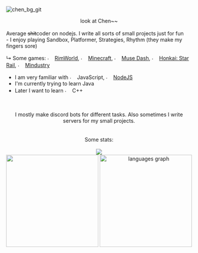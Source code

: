#

![chen_bg_git](https://github.com/user-attachments/assets/4c53d1c1-2f48-4de7-be37-d7e685159043)
<div align="center">look at Chen~~</div>
<br>
Average <del>shit</del>coder on nodejs. I write all sorts of small projects just for fun<br>
- I enjoy playing Sandbox, Platformer, Strategies, Rhythm (they make my fingers sore)
  
  ↳ Some games: <img src="https://github.com/user-attachments/assets/28b3c870-bf40-465b-8e79-a9c0b039fb4b" width="16" alt="."> [RimWorld](https://store.steampowered.com/app/294100/RimWorld/), <img src="https://github.com/user-attachments/assets/9a5aa609-0390-42cb-bbeb-3df2d4b4d2f6" width="16" alt="."> [Minecraft](https://minecraft.net), <img src="https://i.imgur.com/E7EUUH3.png" alt="." width="16" height="16px"/> [Muse Dash](https://store.steampowered.com/app/774171/Muse_Dash/), <img src="https://i.imgur.com/qbjSWml.png" alt="." width="16" height="16"/> [Honkai: Star Rail](https://hsr.hoyoverse.com/en-us/home), <img src="https://github.com/user-attachments/assets/c3a90fe8-6ba0-4119-b34e-890def5e3e63" width="16" alt="."> [Mindustry](https://mindustrygame.github.io/)
- I am very familiar with <img src="https://i.imgur.com/Xjb867j.png" alt="." width="16" height="16"/> JavaScript, <img src="https://i.imgur.com/eZxBcrA.png" alt="." width="16" height="16"/> [NodeJS](https://nodejs.org/)
- I'm currently trying to learn Java
- Later I want to learn <img src="https://i.imgur.com/qgdFuhG.png" alt="." width="16" height="16"/> C++
<br>
<br>
<div align="center">I mostly make discord bots for different tasks. Also sometimes I write servers for my small projects.</div>
<br><br>


<div align="center">
  Some stats:
  <br>
  <br>
  <img src="https://visitor-badge.laobi.icu/badge?page_id=Samiker69.Samiker69&"  />
</div>


<div align="center">
  <img src="https://github-readme-stats-xi-orpin-14.vercel.app/api?username=Samiker69&hide_title=false&theme=dracula&include_all_commits=true&count_private=true&show_icons=true&show=reviews,discussions_started,discussions_answered,prs_merged,prs_merged_percentage" height="250">  
  <img src="https://github-readme-stats-xi-orpin-14.vercel.app/api/top-langs?username=Samiker69&locale=en&hide_title=false&layout=donut&card_width=320&langs_count=5&theme=dracula&hide_border=false&size_weight=0.5&count_weight=0.5" height="250" alt="languages graph"  />
</div>

